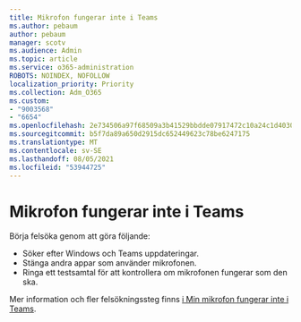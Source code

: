 ```yaml
---
title: Mikrofon fungerar inte i Teams
ms.author: pebaum
author: pebaum
manager: scotv
ms.audience: Admin
ms.topic: article
ms.service: o365-administration
ROBOTS: NOINDEX, NOFOLLOW
localization_priority: Priority
ms.collection: Adm_O365
ms.custom:
- "9003568"
- "6654"
ms.openlocfilehash: 2e734506a97f68509a3b41529bbdde07917472c10a24c1d40305fdad7feff41a
ms.sourcegitcommit: b5f7da89a650d2915dc652449623c78be6247175
ms.translationtype: MT
ms.contentlocale: sv-SE
ms.lasthandoff: 08/05/2021
ms.locfileid: "53944725"
---
```

# <a name="microphone-isnt-working-in-teams"></a>Mikrofon fungerar inte i Teams

Börja felsöka genom att göra följande:

- Söker efter Windows och Teams uppdateringar.
- Stänga andra appar som använder mikrofonen.
- Ringa ett testsamtal för att kontrollera om mikrofonen fungerar som den ska.

Mer information och fler felsökningssteg finns [i Min mikrofon fungerar inte i Teams](https://support.microsoft.com/office/666d1123-9dd0-4a31-ad2e-a758b204f33a).
